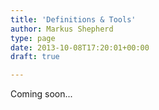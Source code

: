 ```yaml
---
title: 'Definitions & Tools'
author: Markus Shepherd
type: page
date: 2013-10-08T17:20:01+00:00
draft: true

---
```

Coming soon...